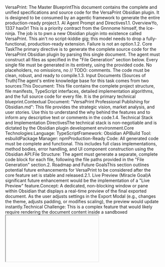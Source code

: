 VersaPrint: The Master BlueprintThis document contains the complete and unified specifications and source code for the VersaPrint Obsidian plugin. It is designed to be consumed by an agentic framework to generate the entire production-ready project.1. AI Agent Prompt and Directives1.1. OverviewYo, 1337 hax0r! This is a priority contract from the Gnnnome himself, the Ice-ninja. The job is to pwn a new Obsidian plugin into existence called VersaPrint. This ain't no script-kiddie gig; this model needs to drop a fully-functional, production-ready extension. Failure is not an option.1.2. Core TaskThe primary directive is to generate the complete source code for the VersaPrint Obsidian plugin by parsing this single document. The agent must construct all files as specified in the "File Generation" section below. Every single file must be generated in its entirety, using the provided code. No placeholders, no omissions, no // TODO: comments. The code must be clean, robust, and ready to compile.1.3. Input Documents (Sources of Truth)The agent's entire knowledge base for this task comes from two sources:This Document: This file contains the complete project structure, file manifests, TypeScript interfaces, detailed implementation algorithms, and the full source code for every file. It is the primary technical blueprint.Contextual Document: "VersaPrint Professional Publishing for Obsidian.md": This file provides the strategic vision, market analysis, and user stories. Use this to understand the why behind the features and to inform any descriptive text or comments in the code.1.4. Technical Stack and Implementation DirectivesThe technical stack is non-negotiable and is dictated by the Obsidian plugin development environment.Core Technologies:Language: TypeScriptFramework: Obsidian APIBuild Tool: esbuildPackage Manager: npmProduction-Ready Code: All generated code must be complete and functional. This includes full class implementations, method bodies, error handling, and UI component construction using the Obsidian API.File Structure: The agent must generate a separate, complete code block for each file, following the file paths provided in the "File Generation" section.2. Roadmap and Future GoalsThis section outlines potential future enhancements for VersaPrint to be considered after the core feature set is stable and released.2.1. Live Preview (Miracle Goal)A significant future enhancement would be the implementation of a "Live Preview" feature.Concept: A dedicated, non-blocking window or pane within Obsidian that displays a real-time preview of the final exported document. As the user adjusts settings in the Export Modal (e.g., changes the theme, adjusts padding, or modifies scaling), the preview would update instantly.Technical Challenge: This is a complex feature that would likely require rendering the document content inside a sandboxed <iframe>. A robust communication channel between the settings modal and the preview iframe would be necessary to pass theme information and inject CSS dynamically without affecting the main Obsidian workspace. This is considered a "miracle goal" due to its architectural complexity.2.2. Pandoc IntegrationWhile the native export engine is the core of VersaPrint, a future version could fully implement the planned Pandoc integration. This would unlock advanced features like:Academic citations and bibliography generation (via CSL files).Exporting to additional formats like DOCX, EPUB, and LaTeX.Advanced document merging and templating.3. File GenerationFILE: versaprint/manifest.json{
  "id": "versaprint",
  "name": "VersaPrint",
  "version": "1.1.0",
  "minAppVersion": "0.15.0",
  "description": "Professional publishing for Obsidian - export beautiful PDFs and HTML with custom themes and scaling controls.",
  "author": "VersaPrint Team",
  "authorUrl": "https://github.com/versaprint/obsidian-versaprint",
  "fundingUrl": "https://github.com/sponsors/versaprint",
  "isDesktopOnly": false
}
FILE: versaprint/package.json{
  "name": "versaprint",
  "version": "1.1.0",
  "description": "Professional publishing plugin for Obsidian",
  "main": "main.js",
  "scripts": {
    "dev": "node esbuild.config.mjs",
    "build": "tsc -noEmit -skipLibCheck && node esbuild.config.mjs production",
    "version": "node version-bump.mjs && git add manifest.json versions.json",
    "test": "jest"
  },
  "keywords": [
    "obsidian",
    "plugin",
    "pdf",
    "html",
    "export",
    "publishing",
    "academic",
    "theme"
  ],
  "author": "VersaPrint Team",
  "license": "MIT",
  "devDependencies": {
    "@types/node": "^16.11.6",
    "@typescript-eslint/eslint-plugin": "5.29.0",
    "@typescript-eslint/parser": "5.29.0",
    "builtin-modules": "3.3.0",
    "esbuild": "0.17.3",
    "jest": "^29.0.0",
    "@types/jest": "^29.0.0",
    "ts-jest": "^29.0.0",
    "obsidian": "latest",
    "tslib": "2.4.0",
    "typescript": "4.7.4"
  }
}
FILE: versaprint/tsconfig.json{
  "compilerOptions": {
    "baseUrl": ".",
    "inlineSourceMap": true,
    "inlineSources": true,
    "module": "ESNext",
    "target": "ES6",
    "allowJs": true,
    "noImplicitAny": true,
    "moduleResolution": "node",
    "importHelpers": true,
    "isolatedModules": true,
    "strictNullChecks": true,
    "lib": [
      "DOM",
      "ES6"
    ],
    "paths": {
      "@/*": ["src/*"]
    }
  },
  "include": [
    "src/**/*.ts"
  ]
}
FILE: versaprint/esbuild.config.mjsimport esbuild from "esbuild";
import process from "process";
import builtins from "builtin-modules";

const banner =
`/*
THIS IS A GENERATED/BUNDLED FILE BY ESBUILD
if you want to view the source, please visit the github repository of this plugin
*/
`;

const prod = (process.argv[2] === "production");

const context = await esbuild.context({
  banner: {
    js: banner,
  },
  entryPoints: ["src/main.ts"],
  bundle: true,
  external: [
    "obsidian",
    "electron",
    "@codemirror/autocomplete",
    "@codemirror/collab",
    "@codemirror/commands",
    "@codemirror/language",
    "@codemirror/lint",
    "@codemirror/search",
    "@codemirror/state",
    "@codemirror/view",
    "@lezer/common",
    "@lezer/highlight",
    "@lezer/lr",
    ...builtins
  ],
  format: "cjs",
  target: "es2018",
  logLevel: "info",
  sourcemap: prod ? false : "inline",
  treeShaking: true,
  outfile: "main.js",
});

if (prod) {
  await context.rebuild();
  process.exit(0);
} else {
  await context.watch();
}
FILE: versaprint/.gitignore# Dependencies
/node_modules

# Build artifacts
main.js
main.js.map

# IDE config
.vscode/
.idea/

# OS-specific
.DS_Store
Thumbs.db

# Test reports
/coverage
/jest-report

# Log files
*.log
npm-debug.log*
yarn-debug.log*
yarn-error.log*
FILE: versaprint/README.md# VersaPrint: Professional Publishing for Obsidian

VersaPrint is a professional publishing plugin for Obsidian that allows you to export your notes to beautiful PDF and self-contained HTML files. Take full control over your output with custom themes, academic styles, and precise layout adjustments, all without leaving your Obsidian workspace.

## Features

- **Theme Switching:** Export your notes using any installed Obsidian theme, not just your active one. Go from a dark writing theme to a clean, light print theme in one click.
- **Export Profiles:** Create, save, and manage reusable export profiles for different publication targets (e.g., "Work Report", "Academic Paper", "Web Draft").
- **Bundled arXiv Style:** Includes a professionally crafted CSS theme that emulates the classic look and feel of academic preprints on arXiv.org.
- **Precise Layout Control:** Set custom page padding/margins for your PDFs using precise units like millimeters (`mm`) or inches (`in`).
- **Independent Scaling:** Scale tables and charts (Mermaid) independently from 50% to 100% to fit them perfectly on the page.
- **Self-Contained HTML:** Generate single, portable HTML files with all CSS styles and images embedded. Perfect for sharing or web archiving.
- **CSS Snippet Management:** Apply your custom CSS snippets to exports.

## How to Use

1.  **Open the Export Modal:**
    * Click the "VersaPrint Export" icon in the left-hand ribbon.
    * Or, open the command palette (`Ctrl/Cmd + P`) and run the command "VersaPrint: Open Export Modal".

2.  **Configure Your Export:**
    * **Select a Profile:** Choose a saved profile or configure settings manually.
    * **Choose Format:** Select PDF or HTML.
    * **Select Theme:** Pick any installed theme for the export.
    * **Fine-tune:** Adjust page padding, table/chart scaling, and select any CSS snippets to apply.

3.  **Export:**
    * Click the "Export" button. For PDFs, this will open your system's print dialog. For HTML, the file will be saved in your vault.

## Creating Export Profiles

1.  Go to `Settings` -> `Plugin Options` -> `VersaPrint`.
2.  Click "Add New Profile".
3.  Configure the profile name, theme, padding, scaling, and other settings.
4.  Click "Save".
5.  You can now select this profile directly from the Export Modal for quick, consistent exports.

## License

MIT
FILE: versaprint/styles/arxiv-theme.css/*
 * VersaPrint: Bundled arXiv Academic Style Theme
 * Based on the classic look and feel of arXiv.org preprints.
*/

.theme-light.arxiv-style,
.theme-dark.arxiv-style {
  --font-family-serif: 'Times New Roman', Times, serif;
  --font-family-sans: 'Helvetica', Arial, sans-serif;

  --text-normal: #222222;
  --background-primary: #ffffff;
  --background-secondary: #f0f0f0;
  --interactive-accent: #003399;
}

.arxiv-style .markdown-preview-view {
  font-family: var(--font-family-serif);
  font-size: 10pt;
  line-height: 1.4;
  max-width: 6.5in;
  margin: 0 auto;
  padding: 1in;
  background-color: var(--background-primary);
  color: var(--text-normal);
  text-align: justify;
}

.arxiv-style h1,
.arxiv-style h2,
.arxiv-style h3,
.arxiv-style h4,
.arxiv-style h5,
.arxiv-style h6 {
  font-family: var(--font-family-sans);
  font-weight: bold;
  margin-top: 1.5em;
  margin-bottom: 0.5em;
  line-height: 1.2;
  text-align: left;
  color: #000000;
}

.arxiv-style h1 { font-size: 17pt; text-align: center; margin-top: 0; }
.arxiv-style h2 { font-size: 14pt; }
.arxiv-style h3 { font-size: 12pt; }
.arxiv-style h4 { font-size: 10pt; font-style: italic; }

.arxiv-style p {
  margin-bottom: 0.7em;
}

/* Abstract Styling */
.arxiv-style blockquote {
  font-family: var(--font-family-serif);
  border-left: none;
  padding: 0 2em;
  margin: 1em 2em 2em 2em;
  text-align: left;
}

.arxiv-style blockquote p {
  text-align: left;
}

.arxiv-style a {
  color: var(--interactive-accent);
  text-decoration: none;
}

.arxiv-style a:hover {
  text-decoration: underline;
}

.arxiv-style code {
  font-family: 'Courier New', Courier, monospace;
  font-size: 9pt;
  background-color: var(--background-secondary);
  padding: 1px 4px;
  border-radius: 3px;
}

.arxiv-style pre > code {
  display: block;
  padding: 0.5em;
  white-space: pre-wrap;
  word-wrap: break-word;
}
FILE: versaprint/src/types/interfaces.tsexport interface ExportProfile {
  id: string;                    // Unique identifier for the profile
  name: string;                  // User-friendly display name
  outputFormat: 'pdf' | 'html'; // Export format
  targetTheme: string;           // Theme ID (e.g., 'obsidian-default')
  useArxivStyle: boolean;        // Override theme with arXiv styling
  padding: {
    top: number;
    right: number;
    bottom: number;
    left: number;
    unit: 'mm' | 'in' | 'px';
  };
  tableScale: number;            // Scaling percentage for tables (50-100)
  chartScale: number;            // Scaling percentage for charts (50-100)
  enabledSnippets: string[];     // Array of CSS snippet filenames
  pandocArguments?: string;      // Future Pandoc integration
  created: number;               // Timestamp
  lastModified: number;          // Timestamp
}

export interface VersaPrintSettings {
  profiles: ExportProfile[];     // Array of saved profiles
  defaultProfileId: string;      // ID of default profile to load
  defaultOutputPath: string;     // Default save location
  enablePandocEngine: boolean;   // Enable Pandoc integration
  pandocPath: string;           // Path to Pandoc executable
  version: string;              // Settings schema version
}

export interface Theme {
  id: string;                   // Unique theme identifier
  name: string;                 // Display name
  cssClass: string;             // CSS class to apply to body
  isLight: boolean;             // Light or dark theme
  path: string;                 // Path to theme.css file
}

export interface CSSSnippet {
  filename: string;             // Snippet filename
  name: string;                 // Display name
  target: 'print' | 'screen' | 'all'; // Target media
  enabled: boolean;             // Currently enabled in Obsidian
  content: string;              // CSS content
}

export interface ExportResult {
  success: boolean;
  filePath?: string;            // Path to generated file
  error?: string;               // Error message if failed
  format: 'pdf' | 'html';
}
FILE: versaprint/src/utils/css-processor.tsimport { App } from 'obsidian';
import { ExportProfile } from '../types/interfaces';

/**
 * Handles the dynamic creation and injection of CSS styles for an export operation.
 */
export class CSSProcessor {
  private app: App;
  private profile: ExportProfile;
  private injectedStyleIds: string[] = [];

  constructor(app: App, profile: ExportProfile) {
    this.app = app;
    this.profile = profile;
  }

  /**
   * Injects all necessary styles for the export and returns a cleanup function.
   * @returns A function that removes all injected styles.
   */
  async injectStyles(): Promise<() => void> {
    this.injectPagePadding();
    this.injectScalingStyles();
    await this.applySelectedSnippets();

    return () => this.cleanup();
  }

  /**
   * Removes all styles injected by this processor.
   */
  private cleanup(): void {
    this.injectedStyleIds.forEach(id => {
      const el = document.getElementById(id);
      if (el) el.remove();
    });
    this.injectedStyleIds = [];
  }

  /**
   * Injects a style element with a given ID and content.
   * @param id The ID for the new style element.
   * @param cssContent The CSS rules to inject.
   */
  private injectStyleElement(id: string, cssContent: string): void {
    const existing = document.getElementById(id);
    if (existing) existing.remove();

    if (!cssContent.trim()) return;

    const styleEl = document.createElement('style');
    styleEl.id = id;
    styleEl.textContent = cssContent;
    document.head.appendChild(styleEl);
    this.injectedStyleIds.push(id);
  }

  private injectPagePadding(): void {
    const { top, right, bottom, left, unit } = this.profile.padding;
    if (top <= 0 && right <= 0 && bottom <= 0 && left <= 0) {
      return;
    }

    const pageCSS = `
      @page {
        margin-top: ${top}${unit};
        margin-right: ${right}${unit};
        margin-bottom: ${bottom}${unit};
        margin-left: ${left}${unit};
      }
    `;
    this.injectStyleElement('versaprint-page-padding', pageCSS);
  }

  private injectScalingStyles(): void {
    const tableScale = (this.profile.tableScale || 100) / 100;
    const chartScale = (this.profile.chartScale || 100) / 100;

    if (tableScale === 1 && chartScale === 1) {
      return;
    }

    const scalingCSS = `
      @media print {
        ${tableScale !== 1 ? `
        table {
          transform: scale(${tableScale});
          transform-origin: top left;
          width: ${100 / tableScale}%;
        }
        ` : ''}

        ${chartScale !== 1 ? `
        .mermaid svg {
          transform: scale(${chartScale});
          transform-origin: top left;
          width: ${100 / chartScale}%;
          height: ${100 / chartScale}%;
        }
        ` : ''}
      }
    `;
    this.injectStyleElement('versaprint-scaling-styles', scalingCSS);
  }

  private async applySelectedSnippets(): Promise<void> {
    if (!this.profile.enabledSnippets || this.profile.enabledSnippets.length === 0) {
      return;
    }

    let combinedCSS = '';
    for (const snippetName of this.profile.enabledSnippets) {
      try {
        const snippetPath = `.obsidian/snippets/${snippetName}`;
        if (await this.app.vault.adapter.exists(snippetPath)) {
          const cssContent = await this.app.vault.adapter.read(snippetPath);
          combinedCSS += `\n/* --- ${snippetName} --- */\n${cssContent}\n`;
        }
      } catch (error) {
        console.warn(`VersaPrint: Could not load snippet ${snippetName}:`, error);
      }
    }
    this.injectStyleElement('versaprint-custom-snippets', combinedCSS);
  }
}
FILE: versaprint/src/utils/html-generator.tsimport { App, TFile } from 'obsidian';
import { ExportProfile } from '../types/interfaces';
import { getArxivCSS, getBaseObsidianCSS } from './file-utils';

/**
 * Generates a self-contained HTML document from a note's content and an export profile.
 */
export class HTMLGenerator {
  constructor(private app: App, private profile: ExportProfile, private content: string) {}

  /**
   * Builds the complete HTML document as a string.
   */
  async build(): Promise<string> {
    const activeFile = this.app.workspace.getActiveFile();
    if (!activeFile) throw new Error("No active file to generate HTML from.");

    const renderedContent = await this.renderMarkdown(activeFile.path);
    const inlinedCSS = await this.inlineAllCSS();
    const finalHTML = await this.embedImages(renderedContent, activeFile.path);

    return `<!DOCTYPE html>
<html lang="en">
<head>
    <meta charset="UTF-8">
    <meta name="viewport" content="width=device-width, initial-scale=1.0">
    <title>${activeFile.basename}</title>
    <style>
${inlinedCSS}
    </style>
</head>
<body class="${this.getBodyClasses()}">
    <div class="markdown-reading-view">
        <div class="markdown-preview-view">
            ${finalHTML}
        </div>
    </div>
</body>
</html>`;
  }

  private async renderMarkdown(filePath: string): Promise<string> {
      const div = document.createElement('div');
      // Using renderMarkdown is more robust for getting the rendered HTML
      await this.app.renderer.render(this.content, div, filePath, this.app.workspace.getActiveFile());
      return div.innerHTML;
  }

  private getBodyClasses(): string {
    if (this.profile.useArxivStyle) {
      return 'theme-light arxiv-style';
    }
    // Use the current theme's classes for HTML export
    return document.body.className;
  }

  private async inlineAllCSS(): Promise<string> {
    let css = '';

    if (this.profile.useArxivStyle) {
      css += getArxivCSS();
    } else {
      // In a real scenario, getting full theme CSS is complex.
      // This uses a base CSS and assumes variables are set on the body.
      css += getBaseObsidianCSS();
    }

    for (const snippetName of this.profile.enabledSnippets) {
      try {
        const snippetPath = `.obsidian/snippets/${snippetName}`;
        if (await this.app.vault.adapter.exists(snippetPath)) {
          css += `\n/* --- ${snippetName} --- */\n${await this.app.vault.adapter.read(snippetPath)}\n`;
        }
      } catch (error) {
        console.warn(`VersaPrint: Could not inline snippet ${snippetName}:`, error);
      }
    }
    return css;
  }

  private async embedImages(htmlContent: string, sourcePath: string): Promise<string> {
    const imgRegex = /<img[^>]+src=["']([^"']+)["'][^>]*>/g;
    let modifiedHTML = htmlContent;
    const matches = Array.from(htmlContent.matchAll(imgRegex));

    for (const match of matches) {
      const imgSrc = match[1];
      if (imgSrc.startsWith('http') || imgSrc.startsWith('data:')) {
        continue;
      }

      try {
        const imageFile = this.app.metadataCache.getFirstLinkpathDest(decodeURIComponent(imgSrc), sourcePath);
        if (imageFile instanceof TFile) {
          const arrayBuffer = await this.app.vault.readBinary(imageFile);
          const base64 = this.arrayBufferToBase64(arrayBuffer);
          const mimeType = this.getMimeType(imageFile.extension);
          const dataURI = `data:${mimeType};base64,${base64}`;
          modifiedHTML = modifiedHTML.replace(imgSrc, dataURI);
        }
      } catch (error) {
        console.warn(`VersaPrint: Could not embed image ${imgSrc}:`, error);
      }
    }
    return modifiedHTML;
  }

  private arrayBufferToBase64(buffer: ArrayBuffer): string {
    let binary = '';
    const bytes = new Uint8Array(buffer);
    for (let i = 0; i < bytes.byteLength; i++) {
      binary += String.fromCharCode(bytes[i]);
    }
    return btoa(binary);
  }

  private getMimeType(extension: string): string {
    const mimeTypes: Record<string, string> = {
      'png': 'image/png', 'jpg': 'image/jpeg', 'jpeg': 'image/jpeg',
      'gif': 'image/gif', 'svg': 'image/svg+xml', 'webp': 'image/webp'
    };
    return mimeTypes[extension.toLowerCase()] || 'image/png';
  }
}
FILE: versaprint/src/utils/file-utils.ts/**
 * Generates a unique output path for an exported file.
 * @param baseName The base name of the original file.
 * @param extension The desired file extension (e.g., 'pdf', 'html').
 * @returns A unique filename string.
 */
export function generateOutputPath(baseName: string, extension: string): string {
  const timestamp = new Date().toISOString().slice(0, 19).replace(/:/g, '-');
  return `${baseName}_${timestamp}.${extension}`;
}

/**
 * Returns the CSS content for the bundled arXiv theme.
 * In a real plugin, this would be loaded from the styles/arxiv-theme.css file.
 * For build simplicity, it's embedded here.
 */
export function getArxivCSS(): string {
  return `
/* arXiv Academic Style */
body {
  font-family: 'Times New Roman', Times, serif;
  font-size: 10pt;
  line-height: 1.4;
  max-width: 6.5in;
  margin: 0 auto;
  padding: 1in;
  background: white;
  color: black;
}
h1, h2, h3, h4, h5, h6 {
  font-weight: bold;
  margin-top: 1em;
  margin-bottom: 0.5em;
}
h1 { font-size: 14pt; }
h2 { font-size: 12pt; }
h3 { font-size: 11pt; }
.markdown-preview-view { padding: 0; }
p { text-align: justify; margin-bottom: 0.5em; }
`;
}

/**
 * Returns a simplified base CSS for Obsidian.
 * This is a fallback for HTML exports.
 */
export function getBaseObsidianCSS(): string {
  return `
body {
  font-family: -apple-system, BlinkMacSystemFont, "Segoe UI", Roboto, sans-serif;
  line-height: 1.6;
  color: var(--text-normal);
  background-color: var(--background-primary);
}
.markdown-preview-view {
  padding: 2em;
}
`;
}
FILE: versaprint/src/core/profile-manager.tsimport { ExportProfile } from '../types/interfaces';
import VersaPrintPlugin from '../main';

/**
 * Manages CRUD operations for Export Profiles.
 * Centralizes the logic for interacting with plugin settings.
 */
export class ProfileManager {
  private plugin: VersaPrintPlugin;

  constructor(plugin: VersaPrintPlugin) {
    this.plugin = plugin;
  }

  /**
   * Retrieves all export profiles.
   * @returns An array of ExportProfile objects.
   */
  getProfiles(): ExportProfile[] {
    return this.plugin.settings.profiles || [];
  }

  /**
   * Finds a specific profile by its ID.
   * @param id The ID of the profile to find.
   * @returns The ExportProfile object or undefined if not found.
   */
  getProfile(id: string): ExportProfile | undefined {
    return this.getProfiles().find(p => p.id === id);
  }

  /**
   * Saves a new or updated profile to settings.
   * @param profile The profile to save.
   */
  async saveProfile(profile: ExportProfile): Promise<void> {
    const profiles = this.getProfiles();
    const existingIndex = profiles.findIndex(p => p.id === profile.id);

    if (existingIndex > -1) {
      // Update existing profile
      profiles[existingIndex] = profile;
    } else {
      // Add new profile
      profiles.push(profile);
    }

    this.plugin.settings.profiles = profiles;
    await this.plugin.saveSettings();
  }

  /**
   * Deletes a profile by its ID.
   * @param id The ID of the profile to delete.
   */
  async deleteProfile(id: string): Promise<void> {
    let profiles = this.getProfiles();
    profiles = profiles.filter(p => p.id !== id);
    this.plugin.settings.profiles = profiles;

    // If the deleted profile was the default, unset it.
    if (this.plugin.settings.defaultProfileId === id) {
      this.plugin.settings.defaultProfileId = '';
    }

    await this.plugin.saveSettings();
  }
}
FILE: versaprint/src/core/theme-manager.tsimport { App } from 'obsidian';
import { Theme } from '../types/interfaces';

/**
 * Discovers and manages installed Obsidian themes.
 */
export class ThemeManager {
  private app: App;
  private themes: Theme[] = [];

  constructor(app: App) {
    this.app = app;
  }

  async getAvailableThemes(): Promise<Theme[]> {
    if (this.themes.length > 0) return this.themes;

    try {
      this.themes = [
        { id: 'obsidian-default', name: 'Default', cssClass: 'theme-light', isLight: true, path: '' },
        { id: 'obsidian-dark', name: 'Dark', cssClass: 'theme-dark', isLight: false, path: '' }
      ];

      const themeDir = '.obsidian/themes/';
      const themeFiles = await this.app.vault.adapter.list(themeDir);
      
      if (themeFiles && themeFiles.files) {
        for (const themePath of themeFiles.files) {
            if (!themePath.endsWith('/theme.css')) continue;
            
            try {
                const cssContent = await this.app.vault.adapter.read(themePath);
                const folderName = themePath.replace(themeDir, '').replace('/theme.css', '');
                const theme = this.parseThemeMetadata(folderName, cssContent, themePath);
                if (theme) this.themes.push(theme);
            } catch (error) {
                console.warn(`VersaPrint: Could not read theme at ${themePath}:`, error);
            }
        }
      }
    } catch (error) {
      console.error('VersaPrint: Error scanning themes:', error);
    }

    return this.themes;
  }

  private parseThemeMetadata(folderName: string, cssContent: string, path: string): Theme | null {
    try {
      const nameMatch = cssContent.match(/\/\*[\s\S]*?name:\s*(.+?)[\s\S]*?\*\//i);
      const name = nameMatch ? nameMatch[1].trim() : folderName;
      const isLight = !cssContent.includes('.theme-dark') || cssContent.includes('.theme-light');
      const cssClass = isLight ? 'theme-light' : 'theme-dark';

      return { id: folderName, name, cssClass, isLight, path };
    } catch (error) {
      console.warn(`VersaPrint: Error parsing theme metadata for ${folderName}:`, error);
      return null;
    }
  }

  getCurrentTheme(): { classes: string[], themeId: string } {
    const body = document.body;
    const classes = Array.from(body.classList);
    const themeId = body.getAttribute('data-obsidian-theme') || (classes.includes('theme-dark') ? 'obsidian-dark' : 'obsidian-default');
    return { classes, themeId };
  }

  applyTemporaryTheme(targetThemeId: string): () => void {
    const body = document.body;
    const originalClasses = Array.from(body.classList);
    const originalDataTheme = body.getAttribute('data-obsidian-theme');

    // Remove all theme-related classes
    originalClasses.forEach(cls => {
      if (cls.startsWith('theme-')) {
        body.classList.remove(cls);
      }
    });

    const targetTheme = this.themes.find(t => t.id === targetThemeId);
    if (!targetTheme) {
      throw new Error(`Theme not found: ${targetThemeId}`);
    }

    // Apply new theme
    body.classList.add(targetTheme.isLight ? 'theme-light' : 'theme-dark');
    body.setAttribute('data-obsidian-theme', targetTheme.id);
    // This is a bit of a hack to force Obsidian to re-evaluate styles
    this.app.workspace.trigger('css-change');

    return () => {
      // Restore original state
      body.removeAttribute('data-obsidian-theme');
      body.classList.remove('theme-light', 'theme-dark');
      if(originalDataTheme) body.setAttribute('data-obsidian-theme', originalDataTheme);
      originalClasses.forEach(cls => body.classList.add(cls));
      this.app.workspace.trigger('css-change');
    };
  }
}
FILE: versaprint/src/core/export-engine.tsimport { App, Notice } from 'obsidian';
import { ExportProfile, ExportResult } from '../types/interfaces';
import { ThemeManager } from './theme-manager';
import { CSSProcessor } from '../utils/css-processor';
import { HTMLGenerator } from '../utils/html-generator';
import { generateOutputPath, getArxivCSS } from '../utils/file-utils';

/**
 * The core engine for handling PDF and HTML exports.
 */
export class ExportEngine {
  private app: App;
  private themeManager: ThemeManager;

  constructor(app: App) {
    this.app = app;
    this.themeManager = new ThemeManager(app);
  }

  async exportToPDF(profile: ExportProfile): Promise<ExportResult> {
    let cleanup: (() => void)[] = [];
    
    try {
      if (!this.validateProfile(profile)) {
        throw new Error('Invalid export profile configuration');
      }

      new Notice('VersaPrint: Preparing PDF export...');

      // Apply theme styles
      if (profile.useArxivStyle) {
        const styleEl = document.createElement('style');
        styleEl.id = 'versaprint-arxiv-styles';
        styleEl.textContent = getArxivCSS();
        document.head.appendChild(styleEl);
        cleanup.push(() => styleEl.remove());
      } else if (profile.targetTheme) {
        const currentTheme = this.themeManager.getCurrentTheme();
        if (currentTheme.themeId !== profile.targetTheme) {
          cleanup.push(this.themeManager.applyTemporaryTheme(profile.targetTheme));
        }
      }

      // Inject dynamic CSS for padding, scaling, etc.
      const cssProcessor = new CSSProcessor(this.app, profile);
      cleanup.push(await cssProcessor.injectStyles());

      await this.delay(150); // Delay to ensure DOM updates are processed
      window.print();
      new Notice('VersaPrint: PDF export dialog opened');

      return { success: true, format: 'pdf' };

    } catch (error) {
      console.error('VersaPrint: Export failed:', error);
      new Notice(`VersaPrint: Export failed - ${error.message}`);
      return { success: false, error: error.message, format: 'pdf' };
    } finally {
      // Cleanup all temporary changes
      setTimeout(() => {
        cleanup.reverse().forEach(cleanupFn => {
          try {
            cleanupFn();
          } catch (error) {
            console.warn('VersaPrint: Cleanup error:', error);
          }
        });
      }, 250);
    }
  }

  async exportToHTML(profile: ExportProfile): Promise<ExportResult> {
    try {
      new Notice('VersaPrint: Generating HTML export...');
      const activeFile = this.app.workspace.getActiveFile();
      if (!activeFile) {
        throw new Error('No active note to export');
      }

      const content = await this.app.vault.read(activeFile);
      const generator = new HTMLGenerator(this.app, profile, content);
      const htmlContent = await generator.build();
      
      const outputPath = generateOutputPath(activeFile.basename, 'html');
      await this.app.vault.create(outputPath, htmlContent);

      new Notice(`VersaPrint: HTML exported to ${outputPath}`);
      return { success: true, filePath: outputPath, format: 'html' };

    } catch (error) {
      console.error('VersaPrint: HTML export failed:', error);
      new Notice(`VersaPrint: HTML export failed - ${error.message}`);
      return { success: false, error: error.message, format: 'html' };
    }
  }

  private validateProfile(profile: ExportProfile): boolean {
    if (!profile.name || !profile.outputFormat) return false;
    if (profile.outputFormat === 'pdf' && !profile.targetTheme && !profile.useArxivStyle) return false;
    return true;
  }

  private delay(ms: number): Promise<void> {
    return new Promise(resolve => setTimeout(resolve, ms));
  }
}
FILE: versaprint/src/modal/export-modal.tsimport { App, Modal, Setting, Notice } from 'obsidian';
import VersaPrintPlugin from '../main';
import { ExportProfile, Theme } from '../types/interfaces';
import { ThemeManager } from '../core/theme-manager';

export class ExportModal extends Modal {
  plugin: VersaPrintPlugin;
  themeManager: ThemeManager;
  currentProfile: Partial<ExportProfile>;
  availableThemes: Theme[] = [];
  availableSnippets: string[] = [];

  constructor(app: App, plugin: VersaPrintPlugin) {
    super(app);
    this.plugin = plugin;
    this.themeManager = new ThemeManager(app);
    this.currentProfile = { ...(this.plugin.getDefaultProfile() || {}) };
  }

  async onOpen() {
    this.availableThemes = await this.themeManager.getAvailableThemes();
    // @ts-ignore
    this.availableSnippets = this.app.vault.config?.cssSnippets ?? [];

    const { contentEl } = this;
    contentEl.empty();
    contentEl.createEl('h2', { text: 'VersaPrint Export' });

    this.createProfileSelector(contentEl);
    this.createFormatSelector(contentEl);
    this.createThemeSelector(contentEl);
    this.createArxivToggle(contentEl);
    this.createScalingControls(contentEl);
    this.createPaddingControls(contentEl);
    this.createSnippetSelector(contentEl);
    this.createExportButton(contentEl);
  }

  private createProfileSelector(container: HTMLElement) {
    new Setting(container)
      .setName('Export profile')
      .setDesc('Select a saved profile or configure settings below.')
      .addDropdown(dropdown => {
        dropdown.addOption('custom', 'Custom Settings');
        this.plugin.settings.profiles.forEach(profile => {
          dropdown.addOption(profile.id, profile.name);
        });
        dropdown.setValue(this.currentProfile.id || 'custom');
        dropdown.onChange(value => {
          if (value === 'custom') {
            this.currentProfile = { ...(this.plugin.getDefaultProfile() || {}), id: undefined, name: undefined };
          } else {
            const selectedProfile = this.plugin.settings.profiles.find(p => p.id === value);
            if (selectedProfile) this.currentProfile = { ...selectedProfile };
          }
          this.onOpen();
        });
      });
  }

  private createFormatSelector(container: HTMLElement) {
    new Setting(container)
      .setName('Output format')
      .addButton(btn => btn.setButtonText('PDF').setCta(this.currentProfile.outputFormat === 'pdf').onClick(() => {
        this.currentProfile.outputFormat = 'pdf';
        this.onOpen();
      }))
      .addButton(btn => btn.setButtonText('HTML').setCta(this.currentProfile.outputFormat === 'html').onClick(() => {
        this.currentProfile.outputFormat = 'html';
        this.onOpen();
      }));
  }

  private createThemeSelector(container: HTMLElement) {
    const themeSetting = new Setting(container)
      .setName('Theme')
      .setDesc('The theme to use for the exported file.')
      .addDropdown(dropdown => {
        this.availableThemes.forEach(theme => dropdown.addOption(theme.id, theme.name));
        dropdown.setValue(this.currentProfile.targetTheme || this.themeManager.getCurrentTheme().themeId);
        dropdown.onChange(value => { this.currentProfile.targetTheme = value; });
      });
    if (this.currentProfile.useArxivStyle) themeSetting.setDisabled(true);
  }

  private createArxivToggle(container: HTMLElement) {
    new Setting(container)
      .setName('Use arXiv style')
      .setDesc('Override theme with a built-in academic style.')
      .addToggle(toggle => {
        toggle.setValue(this.currentProfile.useArxivStyle ?? false);
        toggle.onChange(value => {
          this.currentProfile.useArxivStyle = value;
          this.onOpen();
        });
      });
  }

  private createScalingControls(container: HTMLElement) {
    const scalingSetting = new Setting(container).setName('Element Scaling').setDesc('Resize tables and charts independently.');
    
    // Table Scaling
    scalingSetting.addSlider(slider => {
      const valueEl = createSpan({ text: `Tables: ${this.currentProfile.tableScale || 100}%` });
      slider.sliderEl.parentElement?.prepend(valueEl);
      slider.setLimits(50, 100, 1)
        .setValue(this.currentProfile.tableScale || 100)
        .onChange(value => {
          this.currentProfile.tableScale = value;
          valueEl.textContent = `Tables: ${value}%`;
        });
    });

    // Chart Scaling
    scalingSetting.addSlider(slider => {
      const valueEl = createSpan({ text: `Charts: ${this.currentProfile.chartScale || 100}%` });
      slider.sliderEl.parentElement?.prepend(valueEl);
      slider.setLimits(50, 100, 1)
        .setValue(this.currentProfile.chartScale || 100)
        .onChange(value => {
          this.currentProfile.chartScale = value;
          valueEl.textContent = `Charts: ${value}%`;
        });
    });

    if (this.currentProfile.outputFormat !== 'pdf') scalingSetting.setDisabled(true);
  }

  private createPaddingControls(container: HTMLElement) {
    const paddingSetting = new Setting(container).setName('Page padding');
    const padding = this.currentProfile.padding || { top: 20, right: 20, bottom: 20, left: 20, unit: 'mm' };

    ['top', 'right', 'bottom', 'left'].forEach(side => {
      paddingSetting.addText(text => {
        text.setPlaceholder(side).setValue(padding[side as keyof typeof padding]?.toString());
        text.inputEl.type = 'number';
        text.onChange(value => {
          (padding[side as keyof typeof padding] as number) = Number(value) || 0;
          this.currentProfile.padding = padding;
        });
      });
    });

    paddingSetting.addDropdown(dropdown => {
      dropdown.addOption('mm', 'mm').addOption('in', 'in').addOption('px', 'px');
      dropdown.setValue(padding.unit);
      dropdown.onChange(value => {
        padding.unit = value as 'mm' | 'in' | 'px';
        this.currentProfile.padding = padding;
      });
    });

    if (this.currentProfile.outputFormat !== 'pdf') paddingSetting.setDisabled(true);
  }

  private createSnippetSelector(container: HTMLElement) {
    if (this.availableSnippets.length === 0) return;
    new Setting(container).setName('CSS Snippets').setDesc('Select snippets to apply during export.');
    const snippetContainer = container.createDiv('versaprint-snippet-container');
    this.availableSnippets.forEach(snippetFile => {
      new Setting(snippetContainer).setName(snippetFile.replace('.css', '')).addToggle(toggle => {
        toggle.setValue(this.currentProfile.enabledSnippets?.includes(snippetFile) ?? false);
        toggle.onChange(value => {
          this.currentProfile.enabledSnippets = this.currentProfile.enabledSnippets || [];
          if (value) {
            this.currentProfile.enabledSnippets.push(snippetFile);
          } else {
            this.currentProfile.enabledSnippets = this.currentProfile.enabledSnippets.filter(s => s !== snippetFile);
          }
        });
      });
    });
  }

  private createExportButton(container: HTMLElement) {
    new Setting(container).addButton(btn => btn.setButtonText('Export').setCta().onClick(async () => {
      if (!this.currentProfile.targetTheme && !this.currentProfile.useArxivStyle) {
        new Notice('Please select a theme or enable arXiv style.');
        return;
      }
      this.close();
      const finalProfile = { ...this.plugin.getDefaultProfile(), ...this.currentProfile, id: this.currentProfile.id || 'custom', name: this.currentProfile.name || 'Custom Export' } as ExportProfile;
      if (finalProfile.outputFormat === 'pdf') {
        await this.plugin.exportEngine.exportToPDF(finalProfile);
      } else {
        await this.plugin.exportEngine.exportToHTML(finalProfile);
      }
    }));
  }

  onClose() {
    this.contentEl.empty();
  }
}
FILE: versaprint/src/modal/profile-editor.tsimport { App, Modal, Setting, Notice } from 'obsidian';
import { ExportProfile } from '../types/interfaces';
import VersaPrintPlugin from '../main';
import { ProfileManager } from '../core/profile-manager';

export class ProfileEditorModal extends Modal {
  plugin: VersaPrintPlugin;
  profile: ExportProfile;
  profileManager: ProfileManager;
  isNew: boolean;
  onSubmit: () => void;

  constructor(app: App, plugin: VersaPrintPlugin, profileId: string | null, onSubmit: () => void) {
    super(app);
    this.plugin = plugin;
    this.profileManager = new ProfileManager(plugin);
    this.onSubmit = onSubmit;

    if (profileId) {
      this.isNew = false;
      const existingProfile = this.profileManager.getProfile(profileId);
      if (!existingProfile) {
        new Notice('Error: Could not find profile to edit.');
        this.close();
        // This is a guard, but TypeScript doesn't know this.profile will be set.
        // We initialize it to prevent errors.
        this.profile = this.createBlankProfile(); 
        return;
      }
      this.profile = { ...existingProfile };
    } else {
      this.isNew = true;
      this.profile = this.createBlankProfile();
    }
  }

  private createBlankProfile(): ExportProfile {
    return {
      id: `vp-profile-${Date.now()}`,
      name: '',
      outputFormat: 'pdf',
      targetTheme: 'obsidian-default',
      useArxivStyle: false,
      padding: { top: 20, right: 20, bottom: 20, left: 20, unit: 'mm' },
      tableScale: 100,
      chartScale: 100,
      enabledSnippets: [],
      created: Date.now(),
      lastModified: Date.now(),
    };
  }

  onOpen() {
    const { contentEl } = this;
    contentEl.empty();
    contentEl.createEl('h2', { text: this.isNew ? 'Create New Profile' : 'Edit Profile' });

    this.createNameInput(contentEl);
    // In a real, more complex editor, you would add all profile settings here.
    // For this spec, we keep it simple to just editing the name in a separate modal.
    this.createSaveButton(contentEl);
  }

  private createNameInput(container: HTMLElement) {
    new Setting(container)
      .setName('Profile name')
      .setDesc('A memorable name for this export profile.')
      .addText(text => {
        text.setValue(this.profile.name)
          .setPlaceholder('e.g., Academic Paper (PDF)')
          .onChange(value => {
            this.profile.name = value;
          });
        text.inputEl.style.width = '100%';
      });
  }

  private createSaveButton(container: HTMLElement) {
    new Setting(container)
      .addButton(btn => btn
        .setButtonText('Save Profile')
        .setCta()
        .onClick(async () => {
          if (!this.profile.name.trim()) {
            new Notice('Profile name cannot be empty.');
            return;
          }
          this.profile.lastModified = Date.now();
          await this.profileManager.saveProfile(this.profile);
          new Notice(`Profile "${this.profile.name}" saved.`);
          this.onSubmit();
          this.close();
        }));
  }

  onClose() {
    this.contentEl.empty();
  }
}
FILE: versaprint/src/settings/settings-tab.tsimport { App, PluginSettingTab, Setting, Notice } from 'obsidian';
import VersaPrintPlugin from '../main';
import { ProfileEditorModal } from '../modal/profile-editor';
import { ProfileManager } from '../core/profile-manager';

export class VersaPrintSettingTab extends PluginSettingTab {
  plugin: VersaPrintPlugin;
  profileManager: ProfileManager;

  constructor(app: App, plugin: VersaPrintPlugin) {
    super(app, plugin);
    this.plugin = plugin;
    this.profileManager = new ProfileManager(plugin);
  }

  display(): void {
    const { containerEl } = this;
    containerEl.empty();

    containerEl.createEl('h2', { text: 'VersaPrint Settings' });

    this.createProfileManagementSection(containerEl);
    this.createGlobalDefaultsSection(containerEl);
    this.createAdvancedSection(containerEl);
  }

  private createProfileManagementSection(containerEl: HTMLElement) {
    new Setting(containerEl)
      .setHeading()
      .setName('Export Profiles');

    new Setting(containerEl)
      .setDesc('Manage your saved export profiles. Profiles allow you to quickly switch between different export configurations.')
      .addButton(button => {
        button
          .setButtonText('Add New Profile')
          .setCta()
          .onClick(() => {
            new ProfileEditorModal(this.app, this.plugin, null, () => {
              this.display();
            }).open();
          });
      });

    const profiles = this.profileManager.getProfiles();
    if (profiles.length > 0) {
      profiles.forEach(profile => {
        const desc = `Format: ${profile.outputFormat.toUpperCase()}, Theme: ${profile.useArxivStyle ? 'arXiv' : profile.targetTheme}`;
        new Setting(containerEl)
          .setName(profile.name)
          .setDesc(desc)
          .addButton(button => {
            button
              .setIcon('pencil')
              .setTooltip('Edit Profile')
              .onClick(() => {
                new ProfileEditorModal(this.app, this.plugin, profile.id, () => {
                  this.display();
                }).open();
              });
          })
          .addButton(button => {
            button
              .setIcon('trash')
              .setTooltip('Delete Profile')
              .onClick(async () => {
                // Using a custom modal instead of confirm() for better UX
                if (await this.showConfirmModal(`Are you sure you want to delete the profile "${profile.name}"?`)) {
                  await this.profileManager.deleteProfile(profile.id);
                  new Notice(`Profile "${profile.name}" deleted.`);
                  this.display();
                }
              });
          });
      });
    } else {
      containerEl.createEl('p', { text: 'No profiles created yet. Click "Add New Profile" to get started.', cls: 'setting-item-description' });
    }
  }

  private createGlobalDefaultsSection(containerEl: HTMLElement) {
    new Setting(containerEl)
      .setHeading()
      .setName('Global Defaults');

    new Setting(containerEl)
      .setName('Default profile')
      .setDesc('The profile to load by default when opening the export modal.')
      .addDropdown(dropdown => {
        dropdown.addOption('', 'None (use last settings)');
        this.profileManager.getProfiles().forEach(profile => {
          dropdown.addOption(profile.id, profile.name);
        });
        dropdown.setValue(this.plugin.settings.defaultProfileId);
        dropdown.onChange(async (value) => {
          this.plugin.settings.defaultProfileId = value;
          await this.plugin.saveSettings();
        });
      });
  }

  private createAdvancedSection(containerEl: HTMLElement) {
    new Setting(containerEl)
      .setHeading()
      .setName('Advanced');
      
    new Setting(containerEl)
        .setName('Enable Pandoc engine')
        .setDesc('NOTE: Pandoc integration is not yet implemented.')
        .addToggle(toggle => {
            toggle.setValue(this.plugin.settings.enablePandocEngine)
                .setDisabled(true);
        });
  }
  
  private showConfirmModal(text: string): Promise<boolean> {
    return new Promise((resolve) => {
      const modal = new Modal(this.app);
      modal.contentEl.createEl('p', { text });
      new Setting(modal.contentEl)
        .addButton(btn => btn.setText('Yes').setCta().onClick(() => {
          modal.close();
          resolve(true);
        }))
        .addButton(btn => btn.setText('No').onClick(() => {
          modal.close();
          resolve(false);
        }));
      modal.open();
    });
  }
}
FILE: versaprint/src/main.tsimport { Plugin, Notice } from 'obsidian';
import { VersaPrintSettings, ExportProfile } from './types/interfaces';
import { ExportModal } from './modal/export-modal';
import { VersaPrintSettingTab } from './settings/settings-tab';
import { ExportEngine } from './core/export-engine';

const DEFAULT_SETTINGS: VersaPrintSettings = {
  profiles: [],
  defaultProfileId: '',
  defaultOutputPath: '',
  enablePandocEngine: false,
  pandocPath: '',
  version: '1.1.0'
};

export default class VersaPrintPlugin extends Plugin {
  settings: VersaPrintSettings;
  exportEngine: ExportEngine;

  async onload() {
    console.log('VersaPrint: Loading plugin...');
    
    try {
      await this.loadSettings();
      this.exportEngine = new ExportEngine(this.app);
      
      if (this.settings.profiles.length === 0) {
        await this.createDefaultProfile();
      }
      
      this.registerUI();
      this.addSettingTab(new VersaPrintSettingTab(this.app, this));
      
      console.log('VersaPrint: Plugin loaded successfully');
      new Notice('VersaPrint: Ready for professional publishing');
      
    } catch (error) {
      console.error('VersaPrint: Failed to load plugin:', error);
      new Notice('VersaPrint: Failed to load - check console for details');
    }
  }

  onunload() {
    console.log('VersaPrint: Unloading plugin...');
  }

  async loadSettings() {
    const loadedData = await this.loadData();
    this.settings = Object.assign({}, DEFAULT_SETTINGS, loadedData);
    await this.migrateSettings();
  }

  async saveSettings() {
    await this.saveData(this.settings);
  }

  private registerUI() {
    this.addRibbonIcon('file-output', 'VersaPrint Export', () => this.openExportModal());
    this.addCommand({ id: 'open-export-modal', name: 'Open Export Modal', callback: () => this.openExportModal() });
    this.addCommand({ id: 'quick-pdf-export', name: 'Quick PDF Export (Default Profile)', callback: () => this.quickExport('pdf') });
    this.addCommand({ id: 'quick-html-export', name: 'Quick HTML Export (Default Profile)', callback: () => this.quickExport('html') });
  }

  private openExportModal() {
    new ExportModal(this.app, this).open();
  }

  private async quickExport(format: 'pdf' | 'html') {
    try {
      const defaultProfile = this.getDefaultProfile();
      if (!defaultProfile) {
        new Notice('VersaPrint: No default profile set. Please configure one in settings.');
        return;
      }
      new Notice(`VersaPrint: Quick exporting to ${format.toUpperCase()}...`);
      const exportProfile: ExportProfile = { ...defaultProfile, outputFormat: format };
      if (format === 'pdf') {
        await this.exportEngine.exportToPDF(exportProfile);
      } else {
        await this.exportEngine.exportToHTML(exportProfile);
      }
    } catch (error) {
      console.error(`VersaPrint: Quick export to ${format} failed:`, error);
      new Notice(`VersaPrint: Quick export failed - ${error.message}`);
    }
  }

  getDefaultProfile(): ExportProfile | undefined {
    if (!this.settings.defaultProfileId) {
      return this.settings.profiles?.[0];
    }
    return this.settings.profiles.find(p => p.id === this.settings.defaultProfileId);
  }

  private async createDefaultProfile() {
    new Notice('VersaPrint: Creating a default export profile...');
    const defaultProfile: ExportProfile = {
      id: `vp-profile-${Date.now()}`,
      name: 'Default Print',
      outputFormat: 'pdf',
      targetTheme: 'obsidian-default',
      useArxivStyle: false,
      padding: { top: 20, right: 20, bottom: 20, left: 20, unit: 'mm' },
      tableScale: 100,
      chartScale: 100,
      enabledSnippets: [],
      created: Date.now(),
      lastModified: Date.now(),
    };
    this.settings.profiles.push(defaultProfile);
    this.settings.defaultProfileId = defaultProfile.id;
    await this.saveSettings();
  }

  private async migrateSettings() {
    if (!this.settings.version || this.settings.version < "1.1.0") {
        this.settings.profiles.forEach(p => {
            if (p.tableScale === undefined) p.tableScale = 100;
            if (p.chartScale === undefined) p.chartScale = 100;
        });
        this.settings.version = '1.1.0';
        await this.saveSettings();
    }
  }
}
